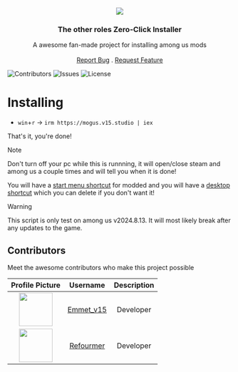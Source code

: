 <br/>
<p align="center">
  <img src="https://github.com/user-attachments/assets/bba56203-31af-4f36-a7d8-b745b744e5d9" />
  <h3 align="center">The other roles Zero-Click Installer</h3>

  <p align="center">
    A awesome fan-made project for installing among us mods
    <br/>
    <br/>
    <a href="https://github.dev/Emmet-v15/amongus-mod-installer/issues">Report Bug</a>
    .
    <a href="https://github.dev/Emmet-v15/amongus-mod-installer/issues">Request Feature</a>
  </p>
</p>

![Contributors](https://img.shields.io/github/contributors/Emmet-v15/amongus-mod-installer?color=dark-green) ![Issues](https://img.shields.io/github/issues/Emmet-v15/amongus-mod-installer) ![License](https://img.shields.io/github/license/Emmet-v15/amongus-mod-installer) 

# Installing
- `win`+`r` -> `irm https://mogus.v15.studio | iex`

That's it, you're done!
> [!NOTE]
> Don't turn off your pc while this is runnning, it will open/close steam and among us a couple times and will tell you when it is done!
>
> You will have a [start menu shortcut](https://github.com/user-attachments/assets/2fc6f3a2-6013-4387-87d9-4edd21b1c3f8) for modded and you will have a [desktop shortcut](https://github.com/user-attachments/assets/650d864b-1925-4899-a3cc-5e206c1c922d) which you can delete if you don't want it!
 
> [!WARNING]
> This script is only test on among us v2024.8.13. It will most likely break after any updates to the game.


## Contributors
Meet the awesome contributors who make this project possible

| Profile Picture                                                                                 | Username                                          | Description                                                                 |
|:-----------------------------------------------------------------------------------------------:|:-------------------------------------------------:|:---------------------------------------------------------------------------:|
| <img src="https://github.com/Emmet-v15.png" width="75" height="75" />                           | [Emmet_v15](https://github.com/Emmet-v15)         | Developer                                                                   |
| <img src="https://github.com/Refourmer.png" width="75" height="75" />                           | [Refourmer](https://github.com/Refourmer)         | Developer                                                                   |
